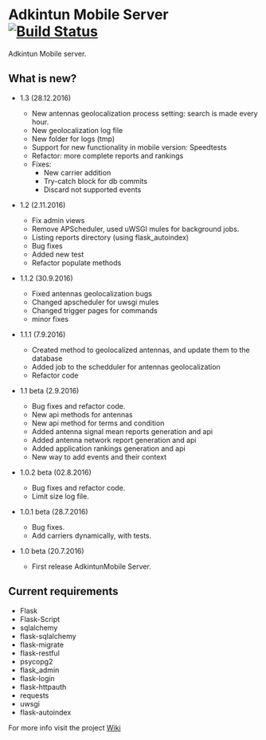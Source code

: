 Adkintun Mobile Server [![Build Status](https://travis-ci.org/niclabs/AdkintunMobile-Server.svg?branch=master)](https://travis-ci.org/niclabs/AdkintunMobile-Server)
======================

Adkintun Mobile server.

What is new?
-------
* 1.3 (28.12.2016)
   * New antennas geolocalization process setting: search is made every hour. 
   * New geolocalization log file
   * New folder for logs (tmp)
   * Support for new functionality in mobile version: Speedtests
   * Refactor: more complete reports and rankings
   * Fixes:
      * New carrier addition
      * Try-catch block for db commits
      * Discard not supported events
* 1.2 (2.11.2016)
    * Fix admin views
    * Remove APScheduler, used uWSGI mules for background jobs.
    * Listing reports directory (using flask_autoindex)
    * Bug fixes
    * Added new test
    * Refactor populate methods
    
* 1.1.2 (30.9.2016)
    * Fixed antennas geolocalization bugs
    * Changed apscheduler for uwsgi mules
    * Changed trigger pages for commands
    * minor fixes

* 1.1.1 (7.9.2016)
    * Created method to geolocalized antennas, and update them to the database
    * Added job to the schedduler for antennas geolocalization
    * Refactor code

* 1.1 beta (2.9.2016)
    * Bug fixes and refactor code.
    * New api methods for antennas
    * New api method for terms and condition
    * Added antenna signal mean reports generation and api
    * Added antenna network report generation and api
    * Added application rankings generation and api
    * New way to add events and their context

* 1.0.2 beta (02.8.2016)
    * Bug fixes and refactor code.
    * Limit size log file.

* 1.0.1 beta (28.7.2016)
    * Bug fixes.
    * Add carriers dynamically, with tests.
    
* 1.0 beta (20.7.2016)
    * First release AdkintunMobile Server.


Current requirements
--------------------

* Flask
* Flask-Script
* sqlalchemy
* flask-sqlalchemy
* flask-migrate
* flask-restful
* psycopg2
* flask_admin
* flask-login
* flask-httpauth
* requests
* uwsgi
* flask-autoindex

For more info visit the project [Wiki](https://github.com/niclabs/AdkintunMobile-Server/wiki)
